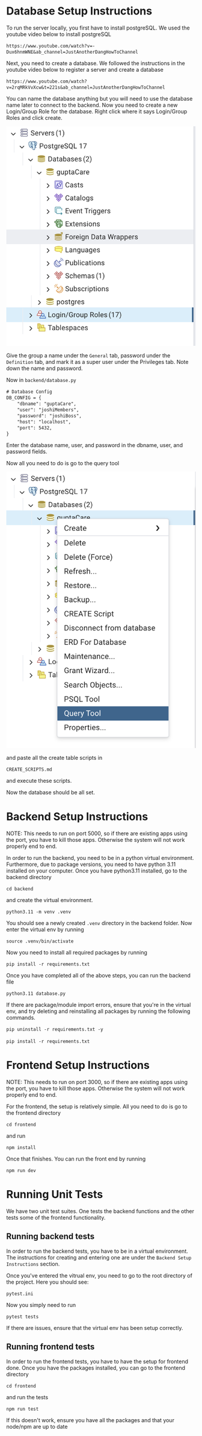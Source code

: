 # Database Setup Instructions

To run the server locally, you first have to install postgreSQL. We used the youtube video below to install postgreSQL

    https://www.youtube.com/watch?v=-Dux6hnmWNE&ab_channel=JustAnotherDangHowToChannel

Next, you need to create a database. We followed the instructions in the youtube video below to register a server and create a database

    https://www.youtube.com/watch?v=2rqMRkVvXcw&t=221s&ab_channel=JustAnotherDangHowToChannel

You can name the database anything but you will need to use the database name later to connect to the backend. Now you need to create a new Login/Group Role for the database. Right click where it says Login/Group Roles and click create. 

![Login/Group Role in pgadmin](images/groupRole.png)

Give the group a name under the `General` tab, password under the `Definition` tab, and mark it as a super user under the Privileges tab. Note down the name and password.

Now in `backend/database.py`

    # Database Config
    DB_CONFIG = {
        "dbname": "guptaCare",
        "user": "joshiMembers",
        "password": "joshiBoss",
        "host": "localhost",
        "port": 5432,
    }

Enter the database name, user, and password in the dbname, user, and password fields.

Now all you need to do is go to the query tool

![Query Tool in pgadmin](images/queryTool.png)

and paste all the create table scripts in 

    CREATE_SCRIPTS.md

and execute these scripts.

Now the database should be all set.

# Backend Setup Instructions

NOTE: This needs to run on port 5000, so if there are existing apps using the port, you have to kill those apps. Otherwise the system will not work properly end to end.

In order to run the backend, you need to be in a python virtual environment. Furthermore, due to package versions, you need to have python 3.11 installed on your computer. Once you have python3.11 installed, go to the backend directory

    cd backend

and create the virtual environment.

    python3.11 -m venv .venv

You should see a newly created `.venv` directory in the backend folder. Now enter the virtual env by running 

    source .venv/bin/activate

Now you need to install all required packages by running 

    pip install -r requirements.txt

Once you have completed all of the above steps, you can run the backend file 

    python3.11 database.py

If there are package/module import errors, ensure that you're in the virtual env, and try deleting and reinstalling all packages by running the following commands.

    pip uninstall -r requirements.txt -y

    pip install -r requirements.txt

# Frontend Setup Instructions

NOTE: This needs to run on port 3000, so if there are existing apps using the port, you have to kill those apps. Otherwise the system will not work properly end to end.

For the frontend, the setup is relatively simple. All you need to do is go to the frontend directory

    cd frontend

and run 

    npm install

Once that finishes. You can run the front end by running

    npm run dev

# Running Unit Tests

We have two unit test suites. One tests the backend functions and the other tests some of the frontend functionality.

## Running backend tests

In order to run the backend tests, you have to be in a virtual environment. The instructions for creating and entering one are under the `Backend Setup Instructions` section.

Once you've entered the vitrual env, you need to go to the root directory of the project. Here you should see: 

    pytest.ini

Now you simply need to run 

    pytest tests

If there are issues, ensure that the virtual env has been setup correctly.

## Running frontend tests

In order to run the frontend tests, you have to have the setup for frontend done. Once you have the packages installed, you can go to the frontend directory

    cd frontend

and run the tests

    npm run test

If this doesn't work, ensure you have all the packages and that your node/npm are up to date
